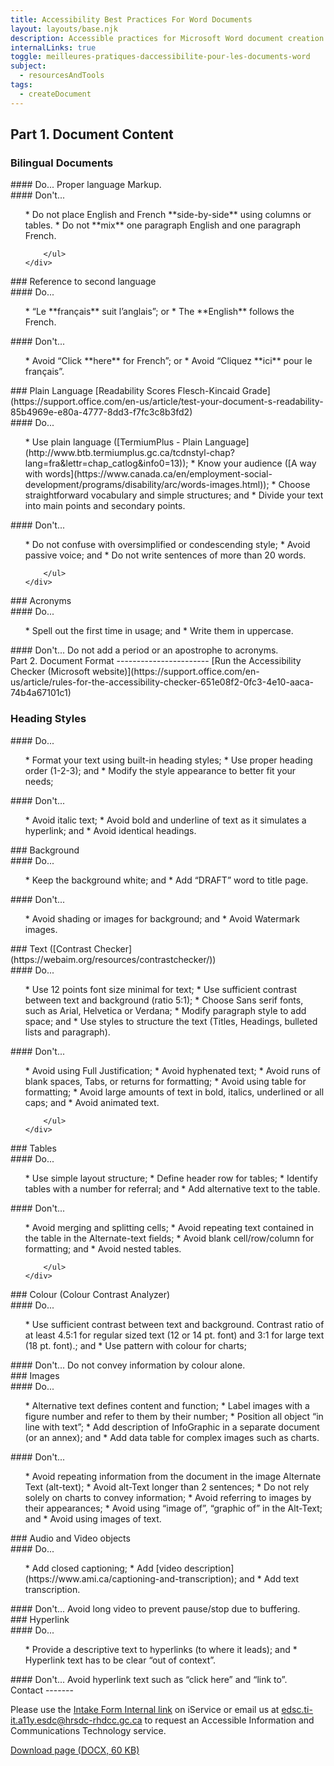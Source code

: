 ```yaml
---
title: Accessibility Best Practices For Word Documents
layout: layouts/base.njk
description: Accessible practices for Microsoft Word document creation.
internalLinks: true
toggle: meilleures-pratiques-daccessibilite-pour-les-documents-word
subject:
  - resourcesAndTools
tags:
  - createDocument
---
```


## Part 1. Document Content

### Bilingual Documents

<div class="row">
    <div class="col-md-6">
#### Do...
Proper language Markup.
    </div>
    <div class="col-md-6">
#### Don't...
        <ul class="lst-spcd">
*   Do not place English and French **side-by-side** using columns or tables.
*   Do not **mix** one paragraph English and one paragraph French.

        </ul>
    </div>

</div>
### Reference to second language
<div class="row">
    <div class="col-md-6">
#### Do...
        <ul class="lst-spcd">
*   “Le **français** suit l’anglais”; or
*   The **English** follows the French.
        </ul>
    </div>
    <div class="col-md-6">
#### Don't...
        <ul class="lst-spcd">
*   Avoid “Click **here** for French”; or
*   Avoid “Cliquez **ici** pour le français”.
        </ul>
    </div>
</div>
### Plain Language
[Readability Scores Flesch-Kincaid Grade](https://support.office.com/en-us/article/test-your-document-s-readability-85b4969e-e80a-4777-8dd3-f7fc3c8b3fd2)
<div class="row">
    <div class="col-md-6">
#### Do...
        <ul class="lst-spcd">
*   Use plain language ([TermiumPlus - Plain Language](http://www.btb.termiumplus.gc.ca/tcdnstyl-chap?lang=fra&lettr=chap_catlog&info0=13));
*   Know your audience ([A way with words](https://www.canada.ca/en/employment-social-development/programs/disability/arc/words-images.html));
*   Choose straightforward vocabulary and simple structures; and
*   Divide your text into main points and secondary points.
        </ul>
    </div>
    <div class="col-md-6">
#### Don't...
        <ul class="lst-spcd">
*   Do not confuse with oversimplified or condescending style;
*   Avoid passive voice; and
*   Do not write sentences of more than 20 words.

        </ul>
    </div>

</div>
### Acronyms
<div class="row">
    <div class="col-md-6">
#### Do...
        <ul class="lst-spcd">
*   Spell out the first time in usage; and
*   Write them in uppercase.
        </ul>
    </div>
    <div class="col-md-6">
#### Don't...
Do not add a period or an apostrophe to acronyms.
    </div>
</div>
Part 2. Document Format
-----------------------
[Run the Accessibility Checker (Microsoft website)](https://support.office.com/en-us/article/rules-for-the-accessibility-checker-651e08f2-0fc3-4e10-aaca-74b4a67101c1)

### Heading Styles

<div class="row">
    <div class="col-md-6">
#### Do...
        <ul class="lst-spcd">
*   Format your text using built-in heading styles;
*   Use proper heading order (1-2-3); and
*   Modify the style appearance to better fit your needs;
        </ul>
    </div>
    <div class="col-md-6">
#### Don't...
        <ul class="lst-spcd">
*   Avoid italic text;
*   Avoid bold and underline of text as it simulates a hyperlink; and
*   Avoid identical headings.
        </ul>
    </div>
</div>
### Background
<div class="row">
    <div class="col-md-6">
#### Do...
        <ul class="lst-spcd">
*   Keep the background white; and
*   Add “DRAFT” word to title page.
        </ul>
    </div>
    <div class="col-md-6">
#### Don't...
        <ul class="lst-spcd">
*   Avoid shading or images for background; and
*   Avoid Watermark images.
        </ul>
    </div>
</div>
### Text ([Contrast Checker](https://webaim.org/resources/contrastchecker/))
<div class="row">
    <div class="col-md-6">
#### Do...
        <ul class="lst-spcd">
*   Use 12 points font size minimal for text;
*   Use sufficient contrast between text and background (ratio 5:1);
*   Choose Sans serif fonts, such as Arial, Helvetica or Verdana;
*   Modify paragraph style to add space; and
*   Use styles to structure the text (Titles, Headings, bulleted lists and paragraph).
        </ul>
    </div>
    <div class="col-md-6">
#### Don't...
        <ul class="lst-spcd">
*   Avoid using Full Justification;
*   Avoid hyphenated text;
*   Avoid runs of blank spaces, Tabs, or returns for formatting;
*   Avoid using table for formatting;
*   Avoid large amounts of text in bold, italics, underlined or all caps; and
*   Avoid animated text.

        </ul>
    </div>

</div>
### Tables
<div class="row">
    <div class="col-md-6">
#### Do...
        <ul class="lst-spcd">
*   Use simple layout structure;
*   Define header row for tables;
*   Identify tables with a number for referral; and
*   Add alternative text to the table.
        </ul>
    </div>
    <div class="col-md-6">
#### Don't...
        <ul class="lst-spcd">
*   Avoid merging and splitting cells;
*   Avoid repeating text contained in the table in the Alternate-text fields;
*   Avoid blank cell/row/column for formatting; and
*   Avoid nested tables.

        </ul>
    </div>

</div>
### Colour (Colour Contrast Analyzer)
<div class="row">
    <div class="col-md-6">
#### Do...
        <ul class="lst-spcd">
*   Use sufficient contrast between text and background. Contrast ratio of at least 4.5:1 for regular sized text (12 or 14 pt. font) and 3:1 for large text (18 pt. font).; and
*   Use pattern with colour for charts;
        </ul>
    </div>
    <div class="col-md-6">
#### Don't...
Do not convey information by colour alone.
    </div>
</div>
### Images
<div class="row">
    <div class="col-md-6">
#### Do...
        <ul class="lst-spcd">
*   Alternative text defines content and function;
*   Label images with a figure number and refer to them by their number;
*   Position all object “in line with text”;
*   Add description of InfoGraphic in a separate document (or an annex); and
*   Add data table for complex images such as charts.
        </ul>
    </div>
    <div class="col-md-6">
#### Don't...
        <ul class="lst-spcd">
*   Avoid repeating information from the document in the image Alternate Text (alt-text);
*   Avoid alt-Text longer than 2 sentences;
*   Do not rely solely on charts to convey information;
*   Avoid referring to images by their appearances;
*   Avoid using “image of”, “graphic of” in the Alt-Text; and
*   Avoid using images of text.
        </ul>
    </div>
</div>
### Audio and Video objects
<div class="row">
    <div class="col-md-6">
#### Do...
        <ul class="lst-spcd">
*   Add closed captioning;
*   Add [video description](https://www.ami.ca/captioning-and-transcription); and
*   Add text transcription.
        </ul>
    </div>
    <div class="col-md-6">
#### Don't...
Avoid long video to prevent pause/stop due to buffering.
    </div>
</div>
### Hyperlink
<div class="row">
    <div class="col-md-6">
#### Do...
        <ul class="lst-spcd">
*   Provide a descriptive text to hyperlinks (to where it leads); and
*   Hyperlink text has to be clear “out of context”.
        </ul>
    </div>
    <div class="col-md-6">
#### Don't...
Avoid hyperlink text such as “click here” and “link to”.
    </div>
</div>
Contact
-------
<p>Please use the <a href="http://iservice.prv/eng/imit/A11Y/intake.shtml">Intake Form <i
            class="fas fa-external-link-square-alt"></i><span class="wb-inv"> Internal link</span></a> on
    iService or email us at <a
        href="mailto:edsc.ti-it.a11y.esdc@hrsdc-rhdcc.gc.ca">edsc.ti-it.a11y.esdc@hrsdc-rhdcc.gc.ca</a> to
    request an Accessible Information and Communications Technology service.</p>
    <p></p><a class="btn btn-primary" href="../../../docs/Accessibility_Best_Practices_for_Word_Documents_EN.docx" role="button">Download page (DOCX, 60 KB)</a></p>

